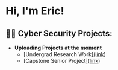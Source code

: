 <h1>Hi, I'm Eric!
  
<h2>👨‍💻 Cyber Security Projects:</h2>

- <b>Uploading Projects at the moment</b>
  - [Undergrad Research Work][(link](https://github.com/ekim633/gmu-ltesniffer))
  - [Capstone Senior Project][(link](https://github.com/GMU-CYSE-SeniorDesign/2025-group8))


<!--
**ekim633/ekim633** is a ✨ _special_ ✨ repository because its `README.md` (this file) appears on your GitHub profile.

Here are some ideas to get you started:

- 🔭 I’m currently working on ...
- 🌱 I’m currently learning ...
- 👯 I’m looking to collaborate on ...
- 🤔 I’m looking for help with ...
- 💬 Ask me about ...
- 📫 How to reach me: ...
- 😄 Pronouns: ...
- ⚡ Fun fact: ...
-->
